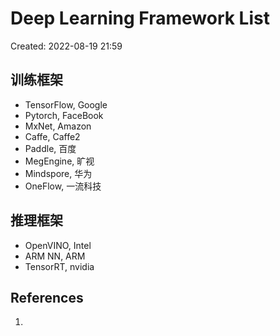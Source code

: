 # Deep Learning Framework List

Created: 2022-08-19 21:59

## 训练框架

- TensorFlow, Google
- Pytorch, FaceBook
- MxNet, Amazon
- Caffe, Caffe2
- Paddle, 百度
- MegEngine, 旷视
- Mindspore, 华为
- OneFlow, 一流科技

## 推理框架

- OpenVINO, Intel
- ARM NN, ARM
- TensorRT, nvidia

## References

1.
